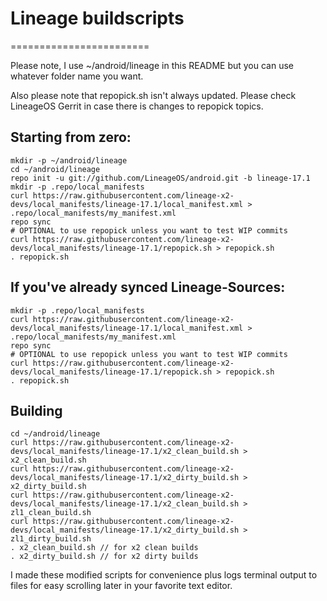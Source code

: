 # Lineage buildscripts
========================

Please note, I use ~/android/lineage in this README but you can use whatever folder name you want.

Also please note that repopick.sh isn't always updated. Please check LineageOS Gerrit in case there is changes to repopick topics.

Starting from zero:
---------
    mkdir -p ~/android/lineage
    cd ~/android/lineage
    repo init -u git://github.com/LineageOS/android.git -b lineage-17.1
    mkdir -p .repo/local_manifests
    curl https://raw.githubusercontent.com/lineage-x2-devs/local_manifests/lineage-17.1/local_manifest.xml > .repo/local_manifests/my_manifest.xml
    repo sync
    # OPTIONAL to use repopick unless you want to test WIP commits
    curl https://raw.githubusercontent.com/lineage-x2-devs/local_manifests/lineage-17.1/repopick.sh > repopick.sh
    . repopick.sh

If you've already synced Lineage-Sources:
----------
    mkdir -p .repo/local_manifests
    curl https://raw.githubusercontent.com/lineage-x2-devs/local_manifests/lineage-17.1/local_manifest.xml > .repo/local_manifests/my_manifest.xml
    repo sync
    # OPTIONAL to use repopick unless you want to test WIP commits
    curl https://raw.githubusercontent.com/lineage-x2-devs/local_manifests/lineage-17.1/repopick.sh > repopick.sh
    . repopick.sh

Building
----------
    cd ~/android/lineage
    curl https://raw.githubusercontent.com/lineage-x2-devs/local_manifests/lineage-17.1/x2_clean_build.sh > x2_clean_build.sh
    curl https://raw.githubusercontent.com/lineage-x2-devs/local_manifests/lineage-17.1/x2_dirty_build.sh > x2_dirty_build.sh
    curl https://raw.githubusercontent.com/lineage-x2-devs/local_manifests/lineage-17.1/x2_clean_build.sh > zl1_clean_build.sh
    curl https://raw.githubusercontent.com/lineage-x2-devs/local_manifests/lineage-17.1/x2_dirty_build.sh > zl1_dirty_build.sh
    . x2_clean_build.sh // for x2 clean builds
    . x2_dirty_build.sh // for x2 dirty builds

I made these modified scripts for convenience plus logs terminal output to files for easy scrolling later in your favorite text editor.
